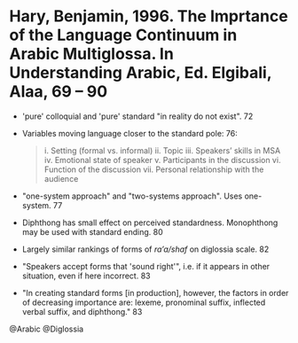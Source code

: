 # Hary, Benjamin, 1996. The Imprtance of the Language Continuum in Arabic Multiglossa. In Understanding Arabic, Ed. Elgibali, Alaa, 69 – 90


- 'pure' colloquial and 'pure' standard "in reality do not exist". 72

- Variables moving language closer to the standard pole: 76:

  > i. Setting (formal vs. informal)
  > ii. Topic
  > iii. Speakers’ skills in MSA
  > iv. Emotional state of speaker
  > v. Participants in the discussion
  > vi. Function of the discussion
  > vii. Personal relationship with the audience

- "one-system approach" and "two-systems approach". Uses one-system. 77

- Diphthong has small effect on perceived standardness. Monophthong may be used with standard ending. 80

- Largely similar rankings of forms of *ra’a/shaf* on diglossia scale. 82

- "Speakers accept forms that 'sound right'", i.e. if it appears in other situation, even if here incorrect. 83

- "In creating standard forms [in production], however, the factors in order of decreasing importance are: lexeme, pronominal suffix, inflected verbal suffix, and diphthong." 83

@Arabic
@Diglossia
